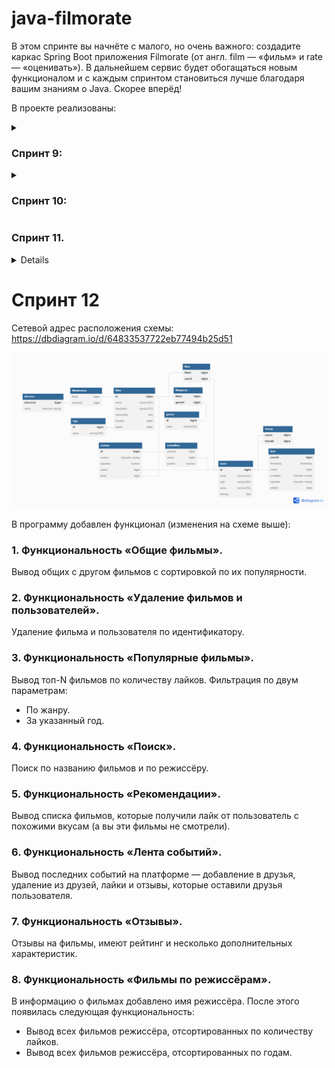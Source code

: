 # java-filmorate

В этом спринте вы начнёте с малого, но очень важного: 
создадите каркас Spring Boot приложения Filmorate (от англ. film — «фильм» и rate — «оценивать»). 
В дальнейшем сервис будет обогащаться новым функционалом и с каждым спринтом становиться лучше благодаря вашим знаниям о Java. 
Скорее вперёд!

В проекте реализованы: 

<details>
    <summary><h3> Спринт 9:</h3></summary>
Выполнено проектирование согласно Техническому заданию:
1. Определены модели данных приложения: Film, User;
2. Организовано предварительной хранение данных;
3. Созданы REST-контроллеры: FilmController, UserController;
3. Задана валидация данных;
4. Выполнено логирование данных;
5. Валидация проверяется тестами Unit5.
</details>

<details>
    <summary><h3> Спринт 10:</h3></summary>
1. Переработана архитектура проекта:
* созданы интерфейсы FilmStorage и UserStorage; 
* созданы классы InMemoryFilmStorage и InMemoryUserStorage (@Component); 
* созданы классы UserService и FilmService (@Service);
2. API доведен до соответствия REST;
3. Настроен ExceptionHandler для централизованной обработки ошибок
</details>

<summary><h3> Спринт 11. </h3></summary>
<details>
Часть 1:
1. Переработана архитектура проекта: добавлены дополнительные поля в классы Film (жанр и рейтинг) и User (список дружбы).
 
2. Спроектирована схема БД:
   ![ER-диаграмма](/images/FILMORATE_DB.png)
* Связь между users (пользователи) и friends (таблица сопоставления друзей) "many to many";
* Связь между users и films  "many to many" через табличку likes;
* Связь между film и genres  "many to many" через табличку filmgenres; 
* Связь между mpa и film "one to many" т.к. mpaid уникален и может быть присвоен множеству фильмов;
* Для таблиц friends, likes и filmgenres использованы составные Primary Key из двух id.

3. ### Примеры запросов

<details>
    <summary><h3>Работа с фильмами:</h3></summary>

* Запрос фильма по id:

```SQL
SELECT f.name,
       f.description,
       f.releaseDate,
       f.duration,
       m.name,
       g.name
FROM films f
JOIN mpa m ON f.mpaid = m.id
JOIN filmgenres fg ON f.id = fg.filmid
JOIN genres g ON fg.genreid = g.id
WHERE f.id = ?;
```   

* Запрос всех фильмов:

```SQL
SELECT f.name,
       f.description,
       f.releaseDate,
       f.duration,
       m.name,
       g.name
FROM films f
JOIN mpa m ON f.mpaid = m.id
JOIN filmgenres fg ON f.id = fg.filmid
JOIN genres g ON fg.genreid = g.id;
```

* Запрос топ-N фильмов по количеству лайков:
```SQL
SELECT f.name,
       COUNT(l.filmid) AS likes_count
FROM films f
JOIN likes l ON f.id = l.filmid
GROUP BY f.name
ORDER BY likes_count DESC
LIMIT N;
```
</details>

<details>
    <summary><h3>Работа с пользователями:</h3></summary>

* Запрос пользователя по id:

```SQL
SELECT *
FROM users
WHERE id = ?;
```   

* Запрос всех пользователей:

```SQL
SELECT *
FROM users;
``` 

</details>

<details>
    <summary><h3>Работа с жанрами:</h3></summary>

* Запрос жанра по id:

```SQL
SELECT *
FROM genres
WHERE id = ?;
``` 

* Запрос всех жанров:

```SQL
SELECT *
FROM genres;
```   
</details>

<details>
    <summary><h3>Работа с рейтингами MPA:</h3></summary>

* Запрос рейтинга по id:

```SQL
SELECT *
FROM mpa
WHERE id = ?;
``` 

* Запрос всех рейтингов MPA:

```SQL
SELECT *
FROM mpa;
```   
</details>

## Инструкция по установке

- [Требования](#требования)
- [Установка](#установка)
- [Запуск](#запуск)

### Требования

- Apache Maven 3.6.0 и позднее
- JDK 11 и позднее

### Установка

1. Клонировать репозиторий:
```bash
git clone https://github.com/AKnazzz/java-filmorate.git
```

2. Перейти в корневую директорию проекта:
```bash
cd java-filmorate
```

3. Собрать проект, используя Maven:
```bash
mvn clean install
```

### Запуск

После установки запустить приложение:
```bash
mvn spring-boot:run
```
</details>


#  Спринт 12

Сетевой адрес расположения схемы: https://dbdiagram.io/d/64833537722eb77494b25d51

![](images/FILMORATE_DBSPR12.png)

В программу добавлен функционал (изменения на схеме выше):
### 1. Функциональность «Общие фильмы».
Вывод общих с другом фильмов с сортировкой по их популярности.
### 2. Функциональность «Удаление фильмов и пользователей».
Удаление фильма и пользователя по идентификатору.
### 3. Функциональность «Популярные фильмы».
Вывод топ-N фильмов по количеству лайков.
Фильтрация по двум параметрам:
 - По жанру.
 - За указанный год.
### 4. Функциональность «Поиск».
Поиск по названию фильмов и по режиссёру.
### 5. Функциональность «Рекомендации».
Вывод списка фильмов, которые получили лайк от пользователь с похожими вкусам (а вы эти фильмы не смотрели).
### 6. Функциональность «Лента событий».
Вывод последних событий на платформе — добавление в друзья, удаление из друзей, лайки и отзывы, которые оставили друзья пользователя.
### 7. Функциональность «Отзывы».
Отзывы на фильмы, имеют рейтинг и несколько дополнительных характеристик.
### 8. Функциональность «Фильмы по режиссёрам».
В информацию о фильмах добавлено имя режиссёра. После этого появилась следующая функциональность:
 - Вывод всех фильмов режиссёра, отсортированных по количеству лайков.
 - Вывод всех фильмов режиссёра, отсортированных по годам.

